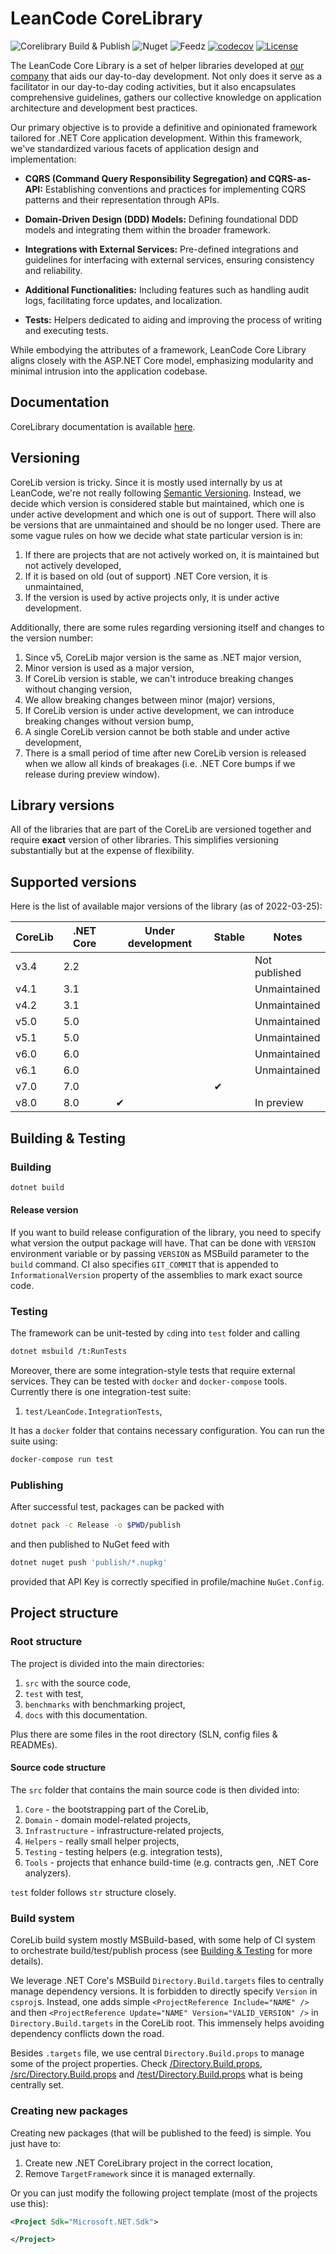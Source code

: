 # LeanCode CoreLibrary

![Corelibrary Build & Publish](https://github.com/leancodepl/corelibrary/workflows/Corelibrary%20Build%20&%20Publish/badge.svg)
![Nuget](https://img.shields.io/nuget/vpre/LeanCode.Components)
![Feedz](https://img.shields.io/feedz/v/leancode/public/LeanCode.Components)
[![codecov](https://codecov.io/gh/leancodepl/corelibrary/branch/v5.0/graph/badge.svg?token=ROFNA3WTTD)](https://codecov.io/gh/leancodepl/corelibrary)
[![License](https://img.shields.io/badge/License-Apache_2.0-green.svg)](https://www.apache.org/licenses/LICENSE-2.0)

The LeanCode Core Library is a set of helper libraries developed at [our company](https://leancode.co/) that aids our day-to-day development. Not only does it serve as a facilitator in our day-to-day coding activities, but it also encapsulates comprehensive guidelines, gathers our collective knowledge on application architecture and development best practices.

Our primary objective is to provide a definitive and opinionated framework tailored for .NET Core application development. Within this framework, we've standardized various facets of application design and implementation:

* **CQRS (Command Query Responsibility Segregation) and CQRS-as-API:** Establishing conventions and practices for implementing CQRS patterns and their representation through APIs.

* **Domain-Driven Design (DDD) Models:** Defining foundational DDD models and integrating them within the broader framework.

* **Integrations with External Services:** Pre-defined integrations and guidelines for interfacing with external services, ensuring consistency and reliability.

* **Additional Functionalities:** Including features such as handling audit logs, facilitating force updates, and localization.

* **Tests:** Helpers dedicated to aiding and improving the process of writing and executing tests.

While embodying the attributes of a framework, LeanCode Core Library aligns closely with the ASP.NET Core model, emphasizing modularity and minimal intrusion into the application codebase.

## Documentation

CoreLibrary documentation is available [here](https://leancode-corelibrary.readthedocs.io/).

## Versioning

CoreLib version is tricky. Since it is mostly used internally by us at LeanCode, we're not really following [Semantic Versioning](http://semver.org). Instead, we decide which version is considered stable but maintained, which one is under active development and which one is out of support. There will also be versions that are unmaintained and should be no longer used. There are some vague rules on how we decide what state particular version is in:

 1. If there are projects that are not actively worked on, it is maintained but not actively developed,
 2. If it is based on old (out of support) .NET Core version, it is unmaintained,
 3. If the version is used by active projects only, it is under active development.

Additionally, there are some rules regarding versioning itself and changes to the version number:

 1. Since v5, CoreLib major version is the same as .NET major version,
 2. Minor version is used as a major version,
 3. If CoreLib version is stable, we can't introduce breaking changes without changing version,
 4. We allow breaking changes between minor (major) versions,
 5. If CoreLib version is under active development, we can introduce breaking changes without version bump,
 6. A single CoreLib version cannot be both stable and under active development,
 7. There is a small period of time after new CoreLib version is released when we allow all kinds of breakages (i.e. .NET Core bumps if we release during preview window).

## Library versions

All of the libraries that are part of the CoreLib are versioned together and require **exact** version of other libraries. This simplifies versioning substantially but at the expense of flexibility.

## Supported versions

Here is the list of available major versions of the library (as of 2022-03-25):

| CoreLib | .NET Core | Under development | Stable     | Notes             |
|---------|-----------|-------------------|------------|-------------------|
| v3.4    | 2.2       |                   |            | Not published     |
| v4.1    | 3.1       |                   |            | Unmaintained      |
| v4.2    | 3.1       |                   |            | Unmaintained      |
| v5.0    | 5.0       |                   |            | Unmaintained      |
| v5.1    | 5.0       |                   |            | Unmaintained      |
| v6.0    | 6.0       |                   |            | Unmaintained      |
| v6.1    | 6.0       |                   |            | Unmaintained      |
| v7.0    | 7.0       |                   | &#x2714;   |                   |
| v8.0    | 8.0       | &#x2714;          |            | In preview        |

## Building & Testing

### Building

```sh
dotnet build
```

#### Release version

If you want to build release configuration of the library, you need to specify what version the output package will have. That can be done with `VERSION` environment variable or by passing `VERSION` as MSBuild parameter to the `build` command. CI also specifies `GIT_COMMIT` that is appended to `InformationalVersion` property of the assemblies to mark exact source code.

### Testing

The framework can be unit-tested by `cd`ing into `test` folder and calling

```sh
dotnet msbuild /t:RunTests
```

Moreover, there are some integration-style tests that require external services. They can be tested with `docker` and `docker-compose` tools. Currently there is one integration-test suite:

 1. `test/LeanCode.IntegrationTests`,

It has a `docker` folder that contains necessary configuration. You can run the suite using:

```sh
docker-compose run test
```

### Publishing

After successful test, packages can be packed with

```sh
dotnet pack -c Release -o $PWD/publish
```

and then published to NuGet feed with

```sh
dotnet nuget push 'publish/*.nupkg'
```

provided that API Key is correctly specified in profile/machine `NuGet.Config`.

## Project structure

### Root structure

The project is divided into the main directories:

 1. `src` with the source code,
 2. `test` with test,
 3. `benchmarks` with benchmarking project,
 4. `docs` with this documentation.

Plus there are some files in the root directory (SLN, config files & READMEs).

#### Source code structure

The `src` folder that contains the main source code is then divided into:

 1. `Core` - the bootstrapping part of the CoreLib,
 2. `Domain` - domain model-related projects,
 3. `Infrastructure` - infrastructure-related projects,
 4. `Helpers` - really small helper projects,
 5. `Testing` - testing helpers (e.g. integration tests),
 6. `Tools` - projects that enhance build-time (e.g. contracts gen, .NET Core analyzers).

`test` folder follows `str` structure closely.

### Build system

CoreLib build system mostly MSBuild-based, with some help of CI system to orchestrate build/test/publish process (see [Building & Testing](./building_and_testing.md) for more details).

We leverage .NET Core's MSBuild `Directory.Build.targets` files to centrally manage dependency versions. It is forbidden to directly specify `Version` in `csproj`s. Instead, one adds simple `<ProjectReference Include="NAME" />` and then `<ProjectReference Update="NAME" Version="VALID_VERSION" />` in `Directory.Build.targets` in the CoreLib root. This immensely helps avoiding dependency conflicts down the road.

Besides `.targets` file, we use central `Directory.Build.props` to manage some of the project properties. Check [/Directory.Build.props], [/src/Directory.Build.props] and [/test/Directory.Build.props] what is being centrally set.

### Creating new packages

Creating new packages (that will be published to the feed) is simple. You just have to:

1. Create new .NET CoreLibrary project in the correct location,
2. Remove `TargetFramework` since it is managed externally.

Or you can just modify the following project template (most of the projects use this):

```xml
<Project Sdk="Microsoft.NET.Sdk">

</Project>
```

[/Directory.Build.props]: https://github.com/leancodepl/corelibrary/blob/v8.0-preview/Directory.Build.props
[/src/Directory.Build.props]: https://github.com/leancodepl/corelibrary/blob/v8.0-preview/src/Directory.Build.props
[/test/Directory.Build.props]: https://github.com/leancodepl/corelibrary/blob/v8.0-preview/test/Directory.Build.props
